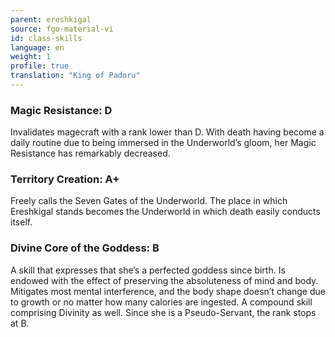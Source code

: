```yaml
---
parent: ereshkigal
source: fgo-material-vi
id: class-skills
language: en
weight: 1
profile: true
translation: "King of Padoru"
---
```


### Magic Resistance: D

Invalidates magecraft with a rank lower than D.
With death having become a daily routine due to being immersed in the Underworld’s gloom, her Magic Resistance has remarkably decreased.

### Territory Creation: A+

Freely calls the Seven Gates of the Underworld.
The place in which Ereshkigal stands becomes the Underworld in which death easily conducts itself.

### Divine Core of the Goddess: B

A skill that expresses that she’s a perfected goddess since birth.
Is endowed with the effect of preserving the absoluteness of mind and body. Mitigates most mental interference, and the body shape doesn’t change due to growth or no matter how many calories are ingested.
A compound skill comprising Divinity as well.
Since she is a Pseudo-Servant, the rank stops at B.
